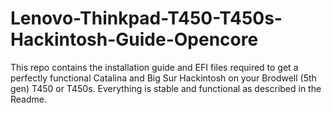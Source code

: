 # Lenovo-Thinkpad-T450-T450s-Hackintosh-Guide-Opencore
This repo contains the installation guide and EFI files required to get a perfectly functional Catalina and Big Sur Hackintosh on your Brodwell (5th gen) T450 or T450s. Everything is stable and functional as described in the Readme.
